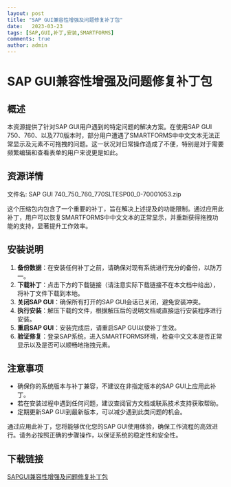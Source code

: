 ```yaml
---
layout: post
title: "SAP GUI兼容性增强及问题修复补丁包"
date:   2023-03-23
tags: [SAP,GUI,补丁,安装,SMARTFORMS]
comments: true
author: admin
---
```

# SAP GUI兼容性增强及问题修复补丁包

## 概述

本资源提供了针对SAP GUI用户遇到的特定问题的解决方案。在使用SAP GUI 750、760、以及770版本时，部分用户遭遇了SMARTFORMS中中文文本无法正常显示及元素不可拖拽的问题。这一状况对日常操作造成了不便，特别是对于需要频繁编辑和查看表单的用户来说更是如此。

## 资源详情

文件名: SAP GUI 740_750_760_770SLTESP00_0-70001053.zip

这个压缩包内包含了一个重要的补丁，旨在解决上述提及的功能限制。通过应用此补丁，用户可以恢复SMARTFORMS中中文文本的正常显示，并重新获得拖拽功能的支持，显著提升工作效率。

## 安装说明

1. **备份数据**：在安装任何补丁之前，请确保对现有系统进行充分的备份，以防万一。
2. **下载补丁**：点击下方的下载链接（请注意实际下载链接不在本文档中给出），将补丁文件下载到本地。
3. **关闭SAP GUI**：确保所有打开的SAP GUI会话已关闭，避免安装冲突。
4. **执行安装**：解压下载的文件，根据解压后的说明文档或直接运行安装程序进行安装。
5. **重启SAP GUI**：安装完成后，请重启SAP GUI以使补丁生效。
6. **验证修复**：登录SAP系统，进入SMARTFORMS环境，检查中文文本是否正常显示以及是否可以顺畅地拖拽元素。

## 注意事项

- 确保你的系统版本与补丁兼容，不建议在非指定版本的SAP GUI上应用此补丁。
- 若在安装过程中遇到任何问题，建议查阅官方文档或联系技术支持获取帮助。
- 定期更新SAP GUI到最新版本，可以减少遇到此类问题的机会。

通过应用此补丁，您将能够优化您的SAP GUI使用体验，确保工作流程的高效进行。请务必按照正确的步骤操作，以保证系统的稳定性和安全性。

## 下载链接

[SAPGUI兼容性增强及问题修复补丁包](https://pan.quark.cn/s/fbb9b98665d8)